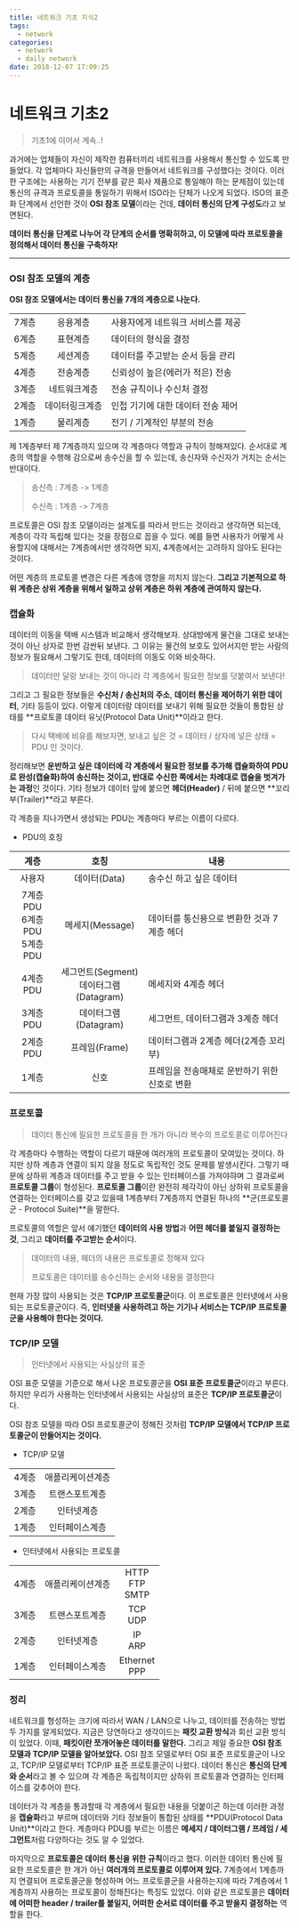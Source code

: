 ```yaml
---
title: 네트워크 기초 지식2
tags:
  - network
categories:
  - network
  - daily network
date: 2018-12-07 17:09:25
---
```


# 네트워크 기초2

> 기초1에 이어서 계속..!

과거에는 업체들이 자신이 제작한 컴퓨터끼리 네트워크를 사용해서 통신할 수 있도록 만들었다. 각 업체마다 자신들만의 규격을 만들어서 네트워크를 구성했다는 것이다. 이러한 구조에는 사용하는 기기 전부를 같은 회사 제품으로 통일해야 하는 문제점이 있는데 통신의 규격과 프로토콜을 통일하기 위해서 ISO라는 단체가 나오게 되었다. ISO의 표준화 단계에서 선언한 것이 **OSI 참조 모델**이라는 건데, **데이터 통신의 단계 구성도**라고 보면된다.

**데이터 통신을 단계로 나누어 각 단계의 순서를 명확히하고, 이 모델에 따라 프로토콜을 정의해서 데이터 통신을 구축하자!**

<hr>

### OSI 참조 모델의 계층

**OSI 참조 모델에서는 데이터 통신을 7개의 계층으로 나눈다.**

|       |                |                                   |
| :---: | :------------: | --------------------------------- |
| 7계층 |    응용계층    | 사용자에게 네트워크 서비스를 제공 |
| 6계층 |    표현계층    | 데이터의 형식을 결정              |
| 5계층 |    세션계층    | 데이터를 주고받는 순서 등을 관리  |
| 4계층 |    전송계층    | 신뢰성이 높은(에러가 적은) 전송   |
| 3계층 |  네트워크계층  | 전송 규칙이나 수신처 결정         |
| 2계층 | 데이터링크계층 | 인접 기기에 대한 데이터 전송 제어 |
| 1계층 |    물리계층    | 전기 / 기계적인 부분의 전송       |

제 1계층부터 제 7계층까지 있으며 각 계층마다 역할과 규칙이 정해져있다. 순서대로 계층의 역할을 수행해 감으로써 송수신을 할 수 있는데, 송신자와 수신자가 거치는 순서는 반대이다.

> 송신측 : 7계층 -> 1계층
>
> 수신측 : 1계층 -> 7계층

프로토콜은 OSI 참조 모델이라는 설계도를 따라서 만드는 것이라고 생각하면 되는데, 계층이 각각 독립해 있다는 것을 장점으로 꼽을 수 있다. 예를 들면 사용자가 어떻게 사용할지에 대해서는 7계층에서만 생각하면 되지, 4계층에서는 고려하지 않아도 된다는 것이다.  

어떤 계층의 프로토콜 변경은 다른 계층에 영향을 끼치지 않는다. **그리고 기본적으로 하위 계층은 상위 계층을 위해서 일하고 상위 계층은 하위 계층에 관여하지 않는다.** 



### 캡슐화

데이터의 이동을 택배 시스템과 비교해서 생각해보자. 상대방에게 물건을 그대로 보내는 것이 아닌 상자로 한번 감싼뒤 보낸다. 그 이유는 물건의 보호도 있어서지만 받는 사람의 정보가 필요해서 그렇기도 한데, 데이터의 이동도 이와 비슷하다. 

> 데이터만 달랑 보내는 것이 아니라 각 계층에서 필요한 정보를 덧붙여서 보낸다!

그리고 그 필요한 정보들은 **수신처 / 송신처의 주소**, **데이터 통신을 제어하기 위한 데이터**, 기타 등등이 있다. 이렇게 데이터랑 데이터를 보내기 위해 필요한 것들이 통합된 상태를 **프로토콜 데이터 유닛(Protocol Data Unit)**이라고 한다.

> 다시 택배에 비유를 해보자면, 보내고 싶은 것 = 데이터 / 상자에 넣은 상태 = PDU 인 것이다. 

정리해보면  **운반하고 싶은 데이터에 각 계층에서 필요한 정보를 추가해 캡슐화하여 PDU로 완성(캡슐화)하여 송신하는 것이고, 반대로 수신한 쪽에서는 차례대로 캡슐을 벗겨가는 과정**인 것이다. 기타 정보가 데이터 앞에 붙으면 **헤더(Header)** / 뒤에 붙으면 **꼬리부(Trailer)**라고 부른다. 

각 계층을 지나가면서 생성되는 PDU는 계층마다 부르는 이름이 다르다.

*  PDU의 호칭

|                  계층                   |                    호칭                     | 내용                                          |
| :-------------------------------------: | :-----------------------------------------: | --------------------------------------------- |
|                 사용자                  |                데이터(Data)                 | 송수신 하고 싶은 데이터                       |
| 7계층 PDU<br />6계층 PDU<br />5계층 PDU |               메세지(Message)               | 데이터를 통신용으로 변환한 것과 7계층 헤더    |
|                4계층 PDU                | 세그먼트(Segment)<br />데이터그램(Datagram) | 메세지와 4계층 헤더                           |
|                3계층 PDU                |            데이터그램(Datagram)             | 세그먼트, 데이터그램과 3계층 헤더             |
|                2계층 PDU                |                프레임(Frame)                | 데이터그램과 2계층 헤더(2계층 꼬리부)         |
|                  1계층                  |                    신호                     | 프레임을 전송매체로 운반하기 위한 신호로 변환 |



### 프로토콜

> 데이터 통신에 필요한 프로토콜을 한 개가 아니라 복수의 프로토콜로 이루어진다

각 계층마다 수행하는 역할이 다르기 때문에 여러개의 프로토콜이 모여있는 것이다. 하지만 상하 계층과 연결이 되지 않을 정도로 독립적인 것도 문제를 발생시킨다. 그렇기 때문에 상하위 계층과 데이터를 주고 받을 수 있는 인터페이스를 가져야햐며 그 결과로써 **프로토콜 그룹**이 형성된다. **프로토콜 그룹**이란 완전히 제각각이 아닌 상하위 프로토콜을 연결하는 인터페이스를 갖고 있을때 1계층부터 7계층까지 연결된 하나의 **군(프로토콜군 - Protocol Suite)**을 말한다.

프로토콜의 역할은 앞서 얘기했던 **데이터의 사용 방법**과 **어떤 헤더를 붙일지 결정하는 것**, 그리고 **데이터를 주고받는 순서**이다.

> 데이터의 내용, 헤더의 내용은 프로토콜로 정해져 있다
>
> 프로토콜은 데이터를 송수신하는 순서와 내용을 결정한다

현재 가장 많이 사용되는 것은 **TCP/IP 프로토콜군**이다. 이 프로토콜은 인터넷에서 사용되는 프로토콜군이다. 즉, **인터넷을 사용하려고 하는 기기나 서비스는 TCP/IP 프로토콜군을 사용해야 한다는 것이다.**



### TCP/IP 모델

> 인터넷에서 사용되는 사실상의 표준

OSI 표준 모델을 기준으로 해서 나온 프로토콜군을 **OSI 표준 프로토콜군**이라고 부른다. 하지만 우리가 사용하는 인터넷에서 사용되는 사실상의 표준은 **TCP/IP 프로토콜군**이다. 

OSI 참조 모델을 따라 OSI 프로토콜군이 정해진 것처럼 **TCP/IP 모델에서 TCP/IP 프로토콜군이 만들어지는 것이다.** 

* TCP/IP 모델

|       |                  |
| :---: | :--------------: |
| 4계층 | 애플리케이션계층 |
| 3계층 |  트랜스포트계층  |
| 2계층 |    인터넷계층    |
| 1계층 |  인터페이스계층  |

* 인터넷에서 사용되는 프로토콜

|       |                  |                         |
| :---: | :--------------: | :---------------------: |
| 4계층 | 애플리케이션계층 | HTTP<br />FTP<br />SMTP |
| 3계층 |  트랜스포트계층  |      TCP<br />UDP       |
| 2계층 |    인터넷계층    |       IP<br />ARP       |
| 1계층 |  인터페이스계층  |    Ethernet<br />PPP    |



### 정리

네트워크를 형성하는 크기에 따라서 WAN / LAN으로 나누고, 데이터를 전송하는 방법 두 가지를 알게되었다. 지금은 당연하다고 생각이드는 **패킷 교환 방식**과 회선 교환 방식이 있었다. 이때, **패킷이란 쪼개어놓은 데이터를 말한다.** 그리고 제일 중요한 **OSI 참조 모델과 TCP/IP 모델을 알아보았다.** OSI 참조 모델로부터 OSI 표준 프로토콜군이 나오고, TCP/IP 모델로부터 TCP/IP 표준 프로토콜군이 나왔다. 데이터 통신은 **통신의 단계와 순서**라고 볼 수 있으며 각 계층은 독립적이지만 상하위 프로토콜과 연결하는 인터페이스를 갖추어야 한다. 

데이터가 각 계층을 통과할때 각 계층에서 필요한 내용을 덧붙이곤 하는데 이러한 과정을 **캡슐화**라고 부르며 데이터와 기타 정보들이 통합된 상태를 **PDU(Protocol Data Unit)**이라고 한다. 계층마다 PDU를 부르는 이름은 **메세지 / 데이터그램 / 프레임 / 세그먼트**처럼 다양하다는 것도 알 수 있었다. 

마지막으로 **프로토콜은 데이터 통신을 위한 규칙**이라고 했다. 이러한 데이터 통신에 필요한 프로토콜은 한 개가 아닌 **여러개의 프로토콜로 이루어져 있다.** 7계층에서 1계층까지 연결되어 프로토콜군을 형성하며 어느 프로토콜군을 사용하는지에 따라 7계층에서 1계층까지 사용하는 프로토콜이 정해진다는 특징도 있었다. 이와 같은 프로토콜은 **데이터에 어떠한 header / trailer를 붙일지, 어떠한 순서로 데이터를 주고 받을지 결정하는** 역할을 한다. 

